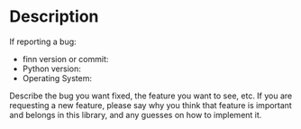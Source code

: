 # Description
If reporting a bug:
* finn version or commit:
* Python version:
* Operating System:

Describe the bug you want fixed, the feature you want to see, etc.
If you are requesting a new feature, please say why you think that feature is important and belongs in this library, and any guesses on how to implement it.
